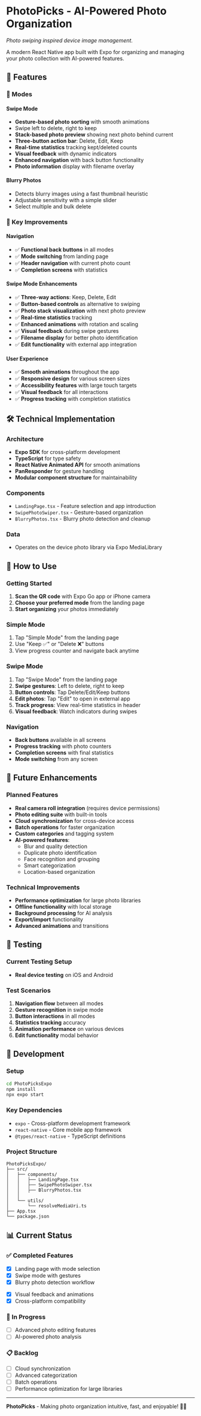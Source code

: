 # PhotoPicks - AI-Powered Photo Organization

*Photo swiping inspired device image management.*

A modern React Native app built with Expo for organizing and managing your photo collection with AI-powered features.

## 🚀 Features

### 📱 Modes

#### Swipe Mode
- **Gesture-based photo sorting** with smooth animations
- Swipe left to delete, right to keep
- **Stack-based photo preview** showing next photo behind current
- **Three-button action bar**: Delete, Edit, Keep
- **Real-time statistics** tracking kept/deleted counts
- **Visual feedback** with dynamic indicators
- **Enhanced navigation** with back button functionality
- **Photo information** display with filename overlay

#### Blurry Photos
- Detects blurry images using a fast thumbnail heuristic
- Adjustable sensitivity with a simple slider
- Select multiple and bulk delete

<!-- Favorites feature removed for now -->

### 🎯 Key Improvements

#### Navigation
- ✅ **Functional back buttons** in all modes
- ✅ **Mode switching** from landing page
- ✅ **Header navigation** with current photo count
- ✅ **Completion screens** with statistics

#### Swipe Mode Enhancements
- ✅ **Three-way actions**: Keep, Delete, Edit
- ✅ **Button-based controls** as alternative to swiping
- ✅ **Photo stack visualization** with next photo preview
- ✅ **Real-time statistics** tracking
- ✅ **Enhanced animations** with rotation and scaling
- ✅ **Visual feedback** during swipe gestures
- ✅ **Filename display** for better photo identification
- ✅ **Edit functionality** with external app integration

#### User Experience
- ✅ **Smooth animations** throughout the app
- ✅ **Responsive design** for various screen sizes
- ✅ **Accessibility features** with large touch targets
- ✅ **Visual feedback** for all interactions
- ✅ **Progress tracking** with completion statistics

## 🛠 Technical Implementation

### Architecture
- **Expo SDK** for cross-platform development
- **TypeScript** for type safety
- **React Native Animated API** for smooth animations
- **PanResponder** for gesture handling
- **Modular component structure** for maintainability

### Components
- `LandingPage.tsx` - Feature selection and app introduction
- `SwipePhotoSwiper.tsx` - Gesture-based organization
- `BlurryPhotos.tsx` - Blurry photo detection and cleanup

### Data
- Operates on the device photo library via Expo MediaLibrary

## 📱 How to Use

### Getting Started
1. **Scan the QR code** with Expo Go app or iPhone camera
2. **Choose your preferred mode** from the landing page
3. **Start organizing** your photos immediately

### Simple Mode
1. Tap "Simple Mode" from the landing page
2. Use "Keep ✅" or "Delete ❌" buttons
3. View progress counter and navigate back anytime

### Swipe Mode
1. Tap "Swipe Mode" from the landing page
2. **Swipe gestures**: Left to delete, right to keep
3. **Button controls**: Tap Delete/Edit/Keep buttons
4. **Edit photos**: Tap "Edit" to open in external app
5. **Track progress**: View real-time statistics in header
6. **Visual feedback**: Watch indicators during swipes

### Navigation
- **Back buttons** available in all screens
- **Progress tracking** with photo counters
- **Completion screens** with final statistics
- **Mode switching** from any screen

## 🔮 Future Enhancements

### Planned Features
- **Real camera roll integration** (requires device permissions)
- **Photo editing suite** with built-in tools
- **Cloud synchronization** for cross-device access
- **Batch operations** for faster organization
- **Custom categories** and tagging system
- **AI-powered features**:
  - Blur and quality detection
  - Duplicate photo identification
  - Face recognition and grouping
  - Smart categorization
  - Location-based organization

### Technical Improvements
- **Performance optimization** for large photo libraries
- **Offline functionality** with local storage
- **Background processing** for AI analysis
- **Export/import** functionality
- **Advanced animations** and transitions

## 🧪 Testing

### Current Testing Setup
- **Real device testing** on iOS and Android

### Test Scenarios
1. **Navigation flow** between all modes
2. **Gesture recognition** in swipe mode
3. **Button interactions** in all modes
4. **Statistics tracking** accuracy
5. **Animation performance** on various devices
6. **Edit functionality** modal behavior

## 🚀 Development

### Setup
```bash
cd PhotoPicksExpo
npm install
npx expo start
```

### Key Dependencies
- `expo` - Cross-platform development framework
- `react-native` - Core mobile app framework
- `@types/react-native` - TypeScript definitions

### Project Structure
```
PhotoPicksExpo/
├── src/
│   ├── components/
│   │   ├── LandingPage.tsx
│   │   ├── SwipePhotoSwiper.tsx
│   │   ├── BlurryPhotos.tsx
│   │   
│   └── utils/
│       └── resolveMediaUri.ts
├── App.tsx
└── package.json
```

## 📊 Current Status

### ✅ Completed Features
- [x] Landing page with mode selection
- [x] Swipe mode with gestures
- [x] Blurry photo detection workflow
<!-- Favorites management removed for now -->
- [x] Visual feedback and animations
- [x] Cross-platform compatibility

### 🔄 In Progress
- [ ] Advanced photo editing features
- [ ] AI-powered photo analysis

### 📋 Backlog
- [ ] Cloud synchronization
- [ ] Advanced categorization
- [ ] Batch operations
- [ ] Performance optimization for large libraries

---

**PhotoPicks** - Making photo organization intuitive, fast, and enjoyable! 📸✨
